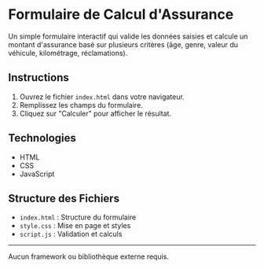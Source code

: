 # Formulaire de Calcul d'Assurance

Un simple formulaire interactif qui valide les données saisies et calcule un montant d'assurance basé sur plusieurs critères (âge, genre, valeur du véhicule, kilométrage, réclamations).

## Instructions

1. Ouvrez le fichier `index.html` dans votre navigateur.
2. Remplissez les champs du formulaire.
3. Cliquez sur "Calculer" pour afficher le résultat.

## Technologies

- HTML
- CSS
- JavaScript

## Structure des Fichiers

- `index.html` : Structure du formulaire
- `style.css` : Mise en page et styles
- `script.js` : Validation et calculs

---
Aucun framework ou bibliothèque externe requis.
